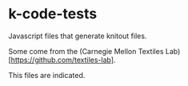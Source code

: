 # k-code-tests
Javascript files that generate knitout files.

Some come from the (Carnegie Mellon Textiles Lab)[https://github.com/textiles-lab].

This files are indicated.